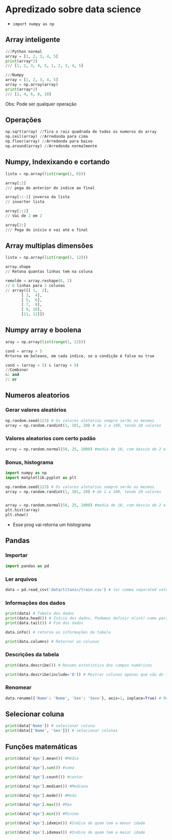 # Apredizado sobre data science

- `import numpy as np`

## Array inteligente
```python
///Python normal
array = [1, 2, 3, 4, 5]
print(array*2)
/// [1, 2, 3, 4, 5, 1, 2, 3, 4, 5]

///Numpy
array = [1, 2, 3, 4, 5]
array = np.array(array)
print(array*2)
/// [2, 4, 6, 8, 10]
```
Obs: Pode ser qualquer operação

## Operações
```python
np.sqrt(array) //Tira o raiz quadrada de todos os numeros do array
np.ceil(array) //Arredonda para cima
np.floor(array) //Arredonda para baixo
np.around(array) //Arredonda normalmente
```

## Numpy, Indexixando e cortando
```python
lista = np.array(list(range(1, 6)))

array[:2]
/// pega do anterior do indice ao final

array[::-1] inverso da lista
// inverter lista

array[::2]
// Vai de 2 em 2

array[2:]
/// Pega do início e vai até o final
```

## Array multiplas dimensões
```python
lista = np.array(list(range(1, 12)))

array.shape
// Retona quantas linhas tem na coluna

remolde = array.reshape(6, 2)
// 6 linhas para 2 colunas
// array([[ 1,  2],
       [ 3,  4],
       [ 5,  6],
       [ 7,  8],
       [ 9, 10],
       [11, 12]])
```

## Numpy array e boolena
```python
aray = np.array(list(range(1, 12)))

cond = array > 5
Rrtorna em boleano, em cada indice, se a condição é false ou true

cond = (array > 5) & (array < 9)
//Combinar
&: and
/: or

```

## Numeros aleatorios

### Gerar valores aleatórios
```python
np.random.seed(123) # Os valores aletorios sempre serão os mesmos
array = np.random.randint(1, 101, 20) # de 1 a 100, tendo 20 valores
```

### Valores aleatorios com certo padão
```python
array = np.random.normal(50, 25, 2000) #media de 10, com desvio de 2 e 20 valores
```

### Bonus, histograma
```python
import numpy as np
import matplotlib.pyplot as plt 

np.random.seed(123) # Os valores aletorios sempre serão os mesmos
array = np.random.randint(1, 101, 20) # de 1 a 100, tendo 20 valores


array = np.random.normal(50, 25, 2000) #media de 10, com desvio de 2 e 20 valores
plt.hist(array)
plt.show()
```

- Esse prog vai retorna um histograma

## Pandas
### Importar
```python
import pandas as pd
```

### Ler arquivos
```python
data = pd.read_csv('data/titanic/train.csv') # ler comma separated values, csv 
```

### Informações dos dados
```python
print(data) # Tabela dos dados
print(data.head()) # Início dos dados, Podemos definir n(int) como parametro para mostrar as n linhas iniciais
print(data.tail()) # Fim dos dados

data.info() # retorna as informações da tabela

print(data.columns) # Retornar as colunas
```
### Descrições da tabela

```python
print(data.describe()) # Resumo estatistico dos campos numéricos

print(data.describe(include='O')) # Mostrar colunas apenas que são do tipo String
```
### Renomear

```python 
data.rename({'Name': 'Nome', 'Sex': 'Sexo'}, axis=1, inplace=True) # Renomear coluna. Caso axis seja 0, ele modifica linha
```

## Selecionar coluna
```python
print(data['Name']) # selecionar coluna
print(data[['Name', 'Sex']]) # selecionar colunas
```

## Funções matemáticas
```python
print(data['Age'].mean()) #Média

print(data['Age'].sum()) #soma

print(data['Age'].count()) #contar

print(data['Age'].median()) #Mediana

print(data['Age'].mode()) #Moda

print(data['Age'].max()) #Max

print(data['Age'].min()) #Minimo

print(data['Age'].idxmin()) #Indice de quem tem a menor idade

print(data['Age'].idxmax()) #Indice de quem tem a maior idade
```
